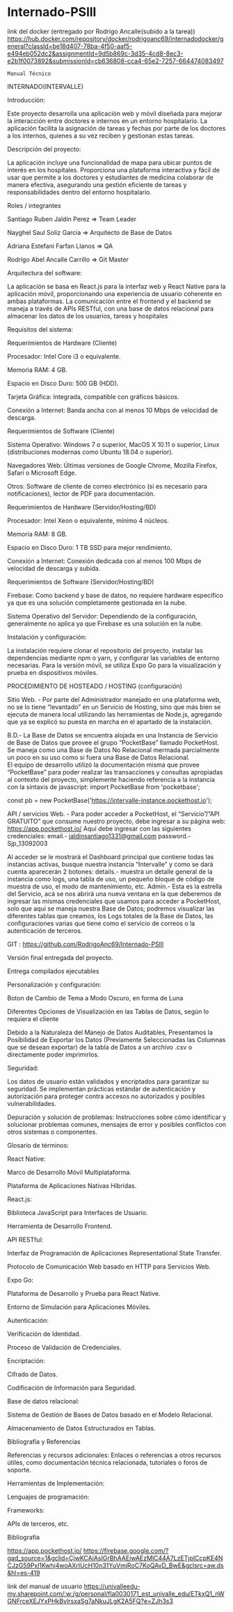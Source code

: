 # Internado-PSlll
link del docker (entregado por Rodrigo Ancalle(subido a la tarea))
https://hub.docker.com/repository/docker/rodrigoanc69/internadodocker/general?classId=be18d407-78ba-4f50-aaf5-e494eb052dc2&assignmentId=9d5b869c-3d35-4cd8-8ec3-e2b1f0073892&submissionId=cb636808-cca4-65e2-7257-664474083497



    Manual Técnico 

INTERNADO(INTERVALLE) 

 

Introducción: 

Este proyecto desarrolla una aplicación web y móvil diseñada para mejorar la interacción entre doctores e internos en un entorno hospitalario. La aplicación facilita la asignación de tareas y fechas por parte de los doctores a los internos, quienes a su vez reciben y gestionan estas tareas. 

Descripción del proyecto: 

La aplicación incluye una funcionalidad de mapa para ubicar puntos de interés en los hospitales. Proporciona una plataforma interactiva y fácil de usar que permite a los doctores y estudiantes de medicina colaborar de manera efectiva, asegurando una gestión eficiente de tareas y responsabilidades dentro del entorno hospitalario. 

Roles / integrantes 

Santiago Ruben Jaldin Perez => Team Leader 

Nayghel Saul Soliz Garcia => Arquitecto de Base de Datos 

Adriana Estefani Farfan Llanos => QA 

Rodrigo Abel Ancalle Carrillo => Git Master 

 

Arquitectura del software:  

 

La aplicación se basa en React.js para la interfaz web y React Native para la aplicación móvil, proporcionando una experiencia de usuario coherente en ambas plataformas. La comunicación entre el frontend y el backend se maneja a través de APIs RESTful, con una base de datos relacional para almacenar los datos de los usuarios, tareas y hospitales 

Requisitos del sistema: 

Requerimientos de Hardware (Cliente) 

Procesador: Intel Core i3 o equivalente. 

Memoria RAM: 4 GB. 

Espacio en Disco Duro: 500 GB (HDD). 

Tarjeta Gráfica: Integrada, compatible con gráficos básicos. 

Conexión a Internet: Banda ancha con al menos 10 Mbps de velocidad de descarga. 

Requerimientos de Software (Cliente) 

Sistema Operativo: Windows 7 o superior, MacOS X 10.11 o superior, Linux (distribuciones modernas como Ubuntu 18.04 o superior). 

Navegadores Web: Últimas versiones de Google Chrome, Mozilla Firefox, Safari o Microsoft Edge. 

Otros: Software de cliente de correo electrónico (si es necesario para notificaciones), lector de PDF para documentación. 

Requerimientos de Hardware (Servidor/Hosting/BD) 

Procesador: Intel Xeon o equivalente, mínimo 4 núcleos. 

Memoria RAM: 8 GB. 

Espacio en Disco Duro: 1 TB SSD para mejor rendimiento. 

Conexión a Internet: Conexión dedicada con al menos 100 Mbps de velocidad de descarga y subida. 

Requerimientos de Software (Servidor/Hosting/BD) 

Firebase: Como backend y base de datos, no requiere hardware específico ya que es una solución completamente gestionada en la nube. 

Sistema Operativo del Servidor: Dependiendo de la configuración, generalmente no aplica ya que Firebase es una solución en la nube. 

 

Instalación y configuración:  

La instalación requiere clonar el repositorio del proyecto, instalar las dependencias mediante npm o yarn, y configurar las variables de entorno necesarias. Para la versión móvil, se utiliza Expo Go para la visualización y prueba en dispositivos móviles. 

 

 

PROCEDIMIENTO DE HOSTEADO / HOSTING (configuración) 

Sitio Web. - Por parte del Administrador manejado en una plataforma web, no se lo tiene “levantado” en un Servicio de Hosting, sino que más bien se ejecuta de manera local utilizando las herramientas de Node.js, agregando que ya se explicó su puesta en marcha en el apartado de la instalación. 

B.D.- La Base de Datos se encuentra alojada en una Instancia de Servicio de Base de Datos que provee el grupo “PocketBase” llamado PocketHost. Se maneja como una Base de Datos No Relacional mermada parcialmente un poco en su uso como si fuera una Base de Datos Relacional.  
El equipo de desarrollo utilizó la documentación misma que provee “PocketBase” para poder realizar las transacciones y consultas apropiadas al contexto del proyecto, simplemente haciendo referencia a la instancia con la sintaxis de javascript: 
import PocketBase from 'pocketbase';  

const pb = new PocketBase('https://intervalle-instance.pockethost.io');  
 

API / servicios Web. - Para poder acceder a PocketHost, el “Servicio”/”API GRATUITO” que consume nuestro proyecto, debe ingresar a su página web: 
https://app.pockethost.io/ 
Aquí debe ingresar con las siguientes credenciales: 
email.- jaldinsantiago1331@gmail.com 
password.- Sjp_13092003 
 
Al acceder se le mostrará el Dashboard principal que contiene todas las instancias activas, busque nuestra instancia “Intervalle” y como se dará cuenta aparecerán 2 botones: 
details.- muestra un detalle general de la instancia como logs, una tabla de uso, un pequeño bloque de código de muestra de uso, el modo de mantenimiento, etc. 
Admin.- Esta es la estrella del Servicio, acá se nos abrirá una nueva ventana en la que deberemos de ingresar las mismas credenciales que usamos para acceder a PocketHost, solo que aquí se maneja nuestra Base de Datos; podremos visualizar las diferentes tablas que creamos, los Logs totales de la Base de Datos, las configuraciones varias que tiene como el servicio de correos o la autenticación de terceros. 

 

GIT :  https://github.com/RodrigoAnc69/Internado-PSlll 

Versión final entregada del proyecto. 

Entrega compilados ejecutables 

 

Personalización y configuración:  
 
Boton de Cambio de Tema a Modo Oscuro, en forma de Luna 
 
 
Diferentes Opciones de Visualización en las Tablas de Datos, según lo requiera el cliente 
 
Debido a la Naturaleza del Manejo de Datos Auditables, Presentamos la Posibilidad de Exportar los Datos (Previamente Seleccionadas las Columnas que se desean exportar) de la tabla de Datos a un archivo .csv o directamente poder imprimirlos. 
 

 

Seguridad:  

 

Los datos de usuario están validados y encriptados para garantizar su seguridad. Se implementan prácticas estándar de autenticación y autorización para proteger contra accesos no autorizados y posibles vulnerabilidades. 

 

Depuración y solución de problemas: Instrucciones sobre cómo identificar y solucionar problemas comunes, mensajes de error y posibles conflictos con otros sistemas o componentes. 

 

Glosario de términos:  

 

 

React Native: 

 

Marco de Desarrollo Móvil Multiplataforma. 

Plataforma de Aplicaciones Nativas Híbridas. 

React.js: 

 

Biblioteca JavaScript para Interfaces de Usuario. 

Herramienta de Desarrollo Frontend. 

API RESTful: 

 

Interfaz de Programación de Aplicaciones Representational State Transfer. 

Protocolo de Comunicación Web basado en HTTP para Servicios Web. 

Expo Go: 

 

Plataforma de Desarrollo y Prueba para React Native. 

Entorno de Simulación para Aplicaciones Móviles. 

Autenticación: 

 

Verificación de Identidad. 

Proceso de Validación de Credenciales. 

Encriptación: 

 

Cifrado de Datos. 

Codificación de Información para Seguridad. 

Base de datos relacional: 

 

Sistema de Gestión de Bases de Datos basado en el Modelo Relacional. 

Almacenamiento de Datos Estructurados en Tablas. 

Bibliografía y Referencias 

 

 

Referencias y recursos adicionales: Enlaces o referencias a otros recursos útiles, como documentación técnica relacionada, tutoriales o foros de soporte. 

 

Herramientas de Implementación: 

Lenguajes de programación: 

Frameworks: 

APIs de terceros, etc. 

 

Bibliografía 

 

https://app.pockethost.io/ 
https://firebase.google.com/?gad_source=1&gclid=CjwKCAiAsIGrBhAAEiwAEzMlC44A7LzETjpICcpKE4NCJzG59Pxl1Kwhj4woAXrIUcH10n31YuVmjRoC7KoQAvD_BwE&gclsrc=aw.ds&hl=es-419 

 




link del manual de usuario 
https://univalleedu-my.sharepoint.com/:w:/g/personal/fla0030171_est_univalle_edu/ETkxQ1_nWGNFrceXEJYxPHkBvlrsxaSg7aNkuJLgK2A5FQ?e=ZJh3s3

